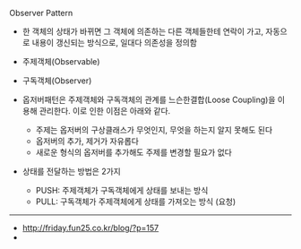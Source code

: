 Observer Pattern 

- 한 객체의 상태가 바뀌면 그 객체에 의존하는 다른 객체들한테 연락이 가고, 자동으로 내용이 갱신되는 방식으로, 일대다 의존성을 정의함



- 주제객체(Observable) 
- 구독객체(Observer) 

- 옵저버패턴은 주제객체와 구독객체의 관계를 느슨한결합(Loose Coupling)을 이용해 관리한다. 
이로 인한 이점은 아래와 같다.
	- 주제는 옵저버의 구상클래스가 무엇인지, 무엇을 하는지 알지 못해도 된다 
	- 옵저버의 추가, 제거가 자유롭다 
	- 새로운 형식의 옵저버를 추가해도 주제를 변경할 필요가 없다 
	

- 상태를 전달하는 방법은 2가지	
	- PUSH: 주제객체가 구독객체에게 상태를 보내는 방식
	- PULL: 구독객체가 주제객체에게 상태를 가져오는 방식 (요청)  















--- 
- http://friday.fun25.co.kr/blog/?p=157
- 
